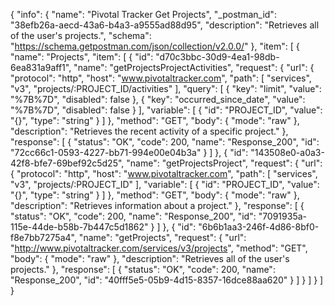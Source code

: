 {
  "info": {
    "name": "Pivotal Tracker Get Projects",
    "_postman_id": "38efb26a-aecd-43a6-b4a3-a9555ad88d95",
    "description": "Retrieves all of the user's projects.",
    "schema": "https://schema.getpostman.com/json/collection/v2.0.0/"
  },
  "item": [
    {
      "name": "Projects",
      "item": [
        {
          "id": "d70c3bbc-30d9-4ea1-98db-6ea831a9aff1",
          "name": "getProjectsProjectActivities",
          "request": {
            "url": {
              "protocol": "http",
              "host": "www.pivotaltracker.com",
              "path": [
                "services",
                "v3",
                "projects/:PROJECT_ID/activities"
              ],
              "query": [
                {
                  "key": "limit",
                  "value": "%7B%7D",
                  "disabled": false
                },
                {
                  "key": "occurred_since_date",
                  "value": "%7B%7D",
                  "disabled": false
                }
              ],
              "variable": [
                {
                  "id": "PROJECT_ID",
                  "value": "{}",
                  "type": "string"
                }
              ]
            },
            "method": "GET",
            "body": {
              "mode": "raw"
            },
            "description": "Retrieves the recent activity of a specific project."
          },
          "response": [
            {
              "status": "OK",
              "code": 200,
              "name": "Response_200",
              "id": "72cc66c1-0593-4227-bb71-994e00e04b3a"
            }
          ]
        },
        {
          "id": "143508e0-a0a3-42f8-bfe7-69bef92c5d25",
          "name": "getProjectsProject",
          "request": {
            "url": {
              "protocol": "http",
              "host": "www.pivotaltracker.com",
              "path": [
                "services",
                "v3",
                "projects/:PROJECT_ID"
              ],
              "variable": [
                {
                  "id": "PROJECT_ID",
                  "value": "{}",
                  "type": "string"
                }
              ]
            },
            "method": "GET",
            "body": {
              "mode": "raw"
            },
            "description": "Retrieves information about a project."
          },
          "response": [
            {
              "status": "OK",
              "code": 200,
              "name": "Response_200",
              "id": "7091935a-115e-44de-b58b-7b447c5d1862"
            }
          ]
        },
        {
          "id": "6b6b1aa3-246f-4d86-8bf0-f8e7bb7275a4",
          "name": "getProjects",
          "request": {
            "url": "http://www.pivotaltracker.com/services/v3/projects",
            "method": "GET",
            "body": {
              "mode": "raw"
            },
            "description": "Retrieves all of the user's projects."
          },
          "response": [
            {
              "status": "OK",
              "code": 200,
              "name": "Response_200",
              "id": "40fff5e5-05b9-4d15-8357-16dce88aa620"
            }
          ]
        }
      ]
    }
  ]
}